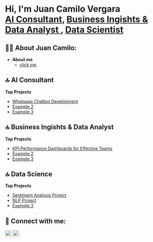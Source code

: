 <h1>Hi, I'm Juan Camilo Vergara <br/><a href="https://www.linkedin.com/in/juan-camilo-vergara-7021b080/">AI Consultant</a>, <a href="https://www.linkedin.com/in/juan-camilo-vergara-7021b080/">Business Ingishts & Data Analyst </a>, <a href="https://www.linkedin.com/in/juan-camilo-vergara-7021b080/">Data Scientist</a></h1>

<h2>👨‍💻 About Juan Camilo:</h2>

- <b>About me </b>
  - [click me](https://github.com/juancvergara1/aboutme/blob/main/README.md)
 
<h2>🔝 AI Consultant</h2>

<b>Top Projects</b>
- [Whatsapp Chatbot Development](https://github.com/juancvergara1/Whatsapp_AI_Chatbot)
- [Example 2]()
- [Example 3]()

<h2>🔝 Business Ingishts & Data Analyst </h2>

<b>Top Projects</b>
- [KPI Performance Dashboards for Effective Teams](https://github.com/juancvergara1/Dataviz/blob/main/README.md)
- [Example 2]()
- [Example 3]()

<h2>🔝 Data Science</h2>

<b>Top Projects</b>
- [Sentiment Analysis Project](https://github.com/juancvergara1/sentiment_analysis)
- [NLP Project]()
- [Example 3]()


<h2> 🤳 Connect with me:</h2>

[<img align="left" alt="JoshMadakor | LinkedIn" width="22px" src="https://cdn.jsdelivr.net/npm/simple-icons@v3/icons/linkedin.svg" />][linkedin]
[<img align="left" alt="JoshMadakor | Instagram" width="22px" src="https://cdn.jsdelivr.net/npm/simple-icons@v3/icons/instagram.svg" />][instagram]


[instagram]: https://www.instagram.com/juancvergara/ 
[linkedin]: https://www.linkedin.com/in/juan-camilo-vergara-7021b080/

<!--
**juancvergara1/juancvergara1** is a ✨ _special_ ✨ repository because its `README.md` (this file) appears on your GitHub profile.

Here are some ideas to get you started:

- 🔭 I’m currently working on ...
- 🌱 I’m currently learning ...
- 👯 I’m looking to collaborate on ...
- 🤔 I’m looking for help with ...
- 💬 Ask me about ...
- 📫 How to reach me: ...
- 😄 Pronouns: ...
- ⚡ Fun fact: ...
-->
